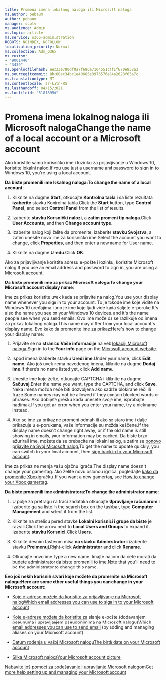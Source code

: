 ```yaml
---
title: Promena imena lokalnog naloga ili Microsoft naloga
ms.author: pebaum
author: pebaum
manager: scotv
ms.audience: Admin
ms.topic: article
ms.service: o365-administration
ROBOTS: NOINDEX, NOFOLLOW
localization_priority: Normal
ms.collection: Adm_O365
ms.custom:
- "9001440"
- "3439"
ms.openlocfilehash: ee233e780df0a7f686a7104551cff1f670e832a3
ms.sourcegitcommit: 8bc60ec34bc1e40685e3976576e04a2623f63a7c
ms.translationtype: MT
ms.contentlocale: sr-Latn-RS
ms.lasthandoff: 04/15/2021
ms.locfileid: "51818950"
---
```

# <a name="change-the-name-of-a-local-account-or-a-microsoft-account"></a><span data-ttu-id="c1a99-102">Promena imena lokalnog naloga ili Microsoft naloga</span><span class="sxs-lookup"><span data-stu-id="c1a99-102">Change the name of a local account or a Microsoft account</span></span>

<span data-ttu-id="c1a99-103">Ako koristite samo korisničko ime i lozinku za prijavljivanje u Windows 10, koristite lokalni nalog.</span><span class="sxs-lookup"><span data-stu-id="c1a99-103">If you use just a username and password to sign in to Windows 10, you're using a local account.</span></span> 

<span data-ttu-id="c1a99-104">**Da biste promenili ime lokalnog naloga:**</span><span class="sxs-lookup"><span data-stu-id="c1a99-104">**To change the name of a local account**:</span></span>

1. <span data-ttu-id="c1a99-105">Kliknite na dugme **Start,** otkucajte **Kontrolna tabla** i sa liste rezultata **izaberite** stavku Kontrolna tabla.</span><span class="sxs-lookup"><span data-stu-id="c1a99-105">Click the **Start** button, type **Control Panel**, and select **Control Panel** from the list of results.</span></span>

2. <span data-ttu-id="c1a99-106">Izaberite **stavku Korisnički nalozi**, a **zatim promeni tip naloga**.</span><span class="sxs-lookup"><span data-stu-id="c1a99-106">Click **User Accounts**, and then **Change account type**.</span></span>

3. <span data-ttu-id="c1a99-107">Izaberite nalog koji želite da promenite, izaberite **stavku Svojstva**, a zatim unesite novo ime za korisničko ime.</span><span class="sxs-lookup"><span data-stu-id="c1a99-107">Select the account you want to change, click **Properties**, and then enter a new name for User name.</span></span>

4. <span data-ttu-id="c1a99-108">Kliknite na dugme **U redu**.</span><span class="sxs-lookup"><span data-stu-id="c1a99-108">Click **OK**.</span></span>

<span data-ttu-id="c1a99-109">Ako za prijavljivanje koristite adresu e-pošte i lozinku, koristite Microsoft nalog.</span><span class="sxs-lookup"><span data-stu-id="c1a99-109">If you use an email address and password to sign in, you are using a Microsoft account.</span></span>

<span data-ttu-id="c1a99-110">**Da biste promenili ime za prikaz Microsoft naloga:**</span><span class="sxs-lookup"><span data-stu-id="c1a99-110">**To change your Microsoft account display name**:</span></span>

<span data-ttu-id="c1a99-111">Ime za prikaz koristite uvek kada se prijavite na nalog.</span><span class="sxs-lookup"><span data-stu-id="c1a99-111">You use your display name whenever you sign in to your account.</span></span> <span data-ttu-id="c1a99-112">To je takođe ime koje vidite na Windows 10 uređajima i ono je ime koje ljudi vide kada šaljete e-poruke.</span><span class="sxs-lookup"><span data-stu-id="c1a99-112">It's also the name you see on your Windows 10 devices, and it's the name people see when you send emails.</span></span> <span data-ttu-id="c1a99-113">Ovo ime može da se razlikuje od imena za prikaz lokalnog naloga.</span><span class="sxs-lookup"><span data-stu-id="c1a99-113">This name may differ from your local account's display name.</span></span> <span data-ttu-id="c1a99-114">Evo kako da promenite ime za prikaz:</span><span class="sxs-lookup"><span data-stu-id="c1a99-114">Here's how to change your display name:</span></span>

1. <span data-ttu-id="c1a99-115">Prijavite se na **stranicu Vaše informacije** na veb [lokaciji Microsoft naloga.](https://account.microsoft.com/)</span><span class="sxs-lookup"><span data-stu-id="c1a99-115">Sign in to the **Your info** page on the [Microsoft account website](https://account.microsoft.com/).</span></span>

2. <span data-ttu-id="c1a99-116">Ispod imena izaberite stavku **Uredi ime**.</span><span class="sxs-lookup"><span data-stu-id="c1a99-116">Under your name, click **Edit name**.</span></span> <span data-ttu-id="c1a99-117">Ako još uvek nema navedenog imena, kliknite na dugme **Dodaj ime**.</span><span class="sxs-lookup"><span data-stu-id="c1a99-117">If there’s no name listed yet, click **Add name**.</span></span> 

3. <span data-ttu-id="c1a99-118">Unesite ime koje želite, otkucajte CAPTCHA i kliknite na dugme **Sačuvaj**.</span><span class="sxs-lookup"><span data-stu-id="c1a99-118">Enter the name you want, type the CAPTCHA, and click **Save**.</span></span> <span data-ttu-id="c1a99-119">Neka imena možda neće biti dozvoljena ako sadrže blokirane reči ili fraze.</span><span class="sxs-lookup"><span data-stu-id="c1a99-119">Some names may not be allowed if they contain blocked words or phrases.</span></span> <span data-ttu-id="c1a99-120">Ako dobijete grešku kada unesete svoje ime, isprobajte nadimak.</span><span class="sxs-lookup"><span data-stu-id="c1a99-120">If you get an error when you enter your name, try a nickname instead.</span></span>

4. <span data-ttu-id="c1a99-121">Ako se ime za prikaz ne promeni odmah ili ako se staro ime i dalje prikazuje u e-porukama, vaše informacije su možda keščene.</span><span class="sxs-lookup"><span data-stu-id="c1a99-121">If the display name doesn't change right away, or if the old name is still showing in emails, your information may be cached.</span></span> <span data-ttu-id="c1a99-122">Da biste brzo ažurirali ime, možete da se prebacite na lokalni nalog, a zatim se [ponovo prijavite na Svoj Microsoft nalog.](https://account.microsoft.com/)</span><span class="sxs-lookup"><span data-stu-id="c1a99-122">To get the name to update quickly, you can switch to your local account, then [sign back in to your Microsoft account](https://account.microsoft.com/).</span></span>

<span data-ttu-id="c1a99-123">Ime za prikaz ne menja vašu ojačnu igrača.</span><span class="sxs-lookup"><span data-stu-id="c1a99-123">The display name doesn't change your gamertag.</span></span> <span data-ttu-id="c1a99-124">Ako želite novu osloncu igrača, pogledajte [kako da promenite Xbox](https://support.xbox.com/id-ID/account-management/change-xbox-live-gamertag)igračku .</span><span class="sxs-lookup"><span data-stu-id="c1a99-124">If you want a new gamertag, see [How to change your Xbox gamertag](https://support.xbox.com/id-ID/account-management/change-xbox-live-gamertag).</span></span>

<span data-ttu-id="c1a99-125">**Da biste promenili ime administratora:**</span><span class="sxs-lookup"><span data-stu-id="c1a99-125">**To change the administrator name**:</span></span>

1. <span data-ttu-id="c1a99-126">U polje za pretragu na traci zadataka otkucajte **Upravljanje računarom** i izaberite ga sa liste.</span><span class="sxs-lookup"><span data-stu-id="c1a99-126">In the search box on the taskbar, type **Computer Management** and select it from the list.</span></span>

2. <span data-ttu-id="c1a99-127">Kliknite na strelicu pored stavke **Lokalni korisnici i grupe da biste** je razvili.</span><span class="sxs-lookup"><span data-stu-id="c1a99-127">Click the arrow next to **Local Users and Groups** to expand it.</span></span> <span data-ttu-id="c1a99-128">Izaberite **stavku Korisnici.**</span><span class="sxs-lookup"><span data-stu-id="c1a99-128">Click **Users**.</span></span>

3. <span data-ttu-id="c1a99-129">Kliknite desnim tasterom miša **na stavku Administrator i** izaberite stavku **Preimenuj**.</span><span class="sxs-lookup"><span data-stu-id="c1a99-129">Right-click **Administrator** and click **Rename**.</span></span>

4. <span data-ttu-id="c1a99-130">Otkucajte novo ime.</span><span class="sxs-lookup"><span data-stu-id="c1a99-130">Type a new name.</span></span> <span data-ttu-id="c1a99-131">Imajte napom da ćete morati da budete administrator da biste promenili to ime.</span><span class="sxs-lookup"><span data-stu-id="c1a99-131">Note that you'll need to be the administrator to change this name.</span></span>

<span data-ttu-id="c1a99-132">**Evo još nekih korisnih stvari koje možete da promenite na Microsoft nalogu:**</span><span class="sxs-lookup"><span data-stu-id="c1a99-132">**Here are some other useful things you can change in your Microsoft account**:</span></span>

- [<span data-ttu-id="c1a99-133">Koje e-adrese možete da koristite za prijavljivanje na Microsoft nalog</span><span class="sxs-lookup"><span data-stu-id="c1a99-133">Which email addresses you can use to sign in to your Microsoft account</span></span>](https://support.microsoft.com/help/4026162)

- <span data-ttu-id="c1a99-134">[Koje e-adrese možete da koristite za](https://support.microsoft.com/help/12407) slanje e-pošte (dodavanjem pseunuma i upravljanjem pseudonimima na Microsoft nalogu)</span><span class="sxs-lookup"><span data-stu-id="c1a99-134">[Which email addresses you can use to send email](https://support.microsoft.com/help/12407) (by adding and managing aliases on your Microsoft account)</span></span>

- [<span data-ttu-id="c1a99-135">Datum rođenja u vašoj Microsoft nalogu</span><span class="sxs-lookup"><span data-stu-id="c1a99-135">The birth date on your Microsoft account</span></span>](https://support.microsoft.com/help/12411)

- [<span data-ttu-id="c1a99-136">Slika Microsoft naloga</span><span class="sxs-lookup"><span data-stu-id="c1a99-136">Your Microsoft account picture</span></span>](https://support.microsoft.com/help/4026790)

[<span data-ttu-id="c1a99-137">Nabavite još pomoći za podešavanje i upravljanje Microsoft nalogom</span><span class="sxs-lookup"><span data-stu-id="c1a99-137">Get more help setting up and managing your Microsoft account</span></span>](https://support.microsoft.com/hub/4294457/microsoft-account-help#manage-account)
